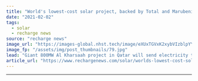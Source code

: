 ```yaml
---
title: "World's lowest-cost solar project, backed by Total and Marubeni, to deliver first power in Q2"
date: "2021-02-02"
tags: 
  - solar
  - recharge news
source: "recharge news"
image_url: "https://images-global.nhst.tech/image/eXUxTGVxK2xybVIzblpYYTMwOWRSOTNrNE1YWEREUThTM0VzZDZ0Ym41Yz0=/nhst/binary/a600de4b24e03831e2fe61051ea85f27"
image_fp: "/assets/img/post_thumbnails/79.jpg"
lead: "Giant 800MW Al Kharsaah project in Qatar will send electricity to the grid at a record-breaking low price of $15.67/MWh"
article_url: "https://www.rechargenews.com/solar/worlds-lowest-cost-solar-project-backed-by-total-and-marubeni-to-deliver-first-power-in-q2/2-1-955932"
---
```


---
